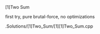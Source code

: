 [1]Two Sum

first try, pure brutal-force, no optimizations

.Solutions/[1]Two_Sum/[1][1]Two_Sum.cpp
